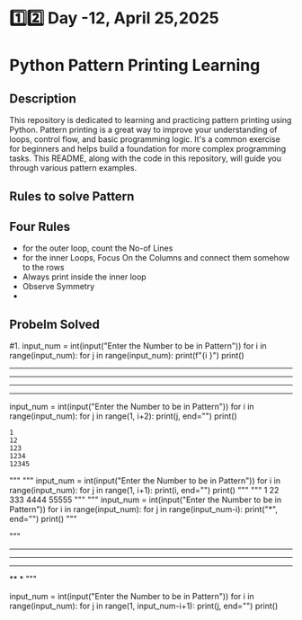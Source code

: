 # 1️⃣2️⃣ Day -12, April 25,2025
# Python Pattern Printing Learning

## Description

This repository is dedicated to learning and practicing pattern printing using Python. Pattern printing is a great way to improve your understanding of loops, control flow, and basic programming logic.  It's a common exercise for beginners and helps build a foundation for more complex programming tasks.  This README, along with the code in this repository, will guide you through various pattern examples.
## Rules to solve Pattern
## Four Rules

- for the outer loop, count the No-of Lines
- for the inner Loops, Focus On the Columns and connect them somehow to the rows
- Always print inside the inner loop
- Observe Symmetry
- 
## Probelm Solved


#1.
input_num = int(input("Enter the Number to be in Pattern"))
for i in range(input_num):
    for j in range(input_num):
        print(f"{i }")
    print()
****
****
****
****


input_num = int(input("Enter the Number to be in Pattern"))
for i in range(input_num):
    for j in range(1, i+2):
        print(j, end="")
    print()

    1
    12
    123
    1234
    12345
"""
"""
input_num = int(input("Enter the Number to be in Pattern"))
for i in range(input_num):
    for j in range(1, i+1):
        print(i, end="")
    print()
    """
"""
    1
    22
    333
    4444
    55555
"""
"""
input_num = int(input("Enter the Number to be in Pattern"))
for i in range(input_num):
    for j in range(input_num-i):
        print("*", end="")
    print()
    """

"""
*****
****
***
**
*
"""

input_num = int(input("Enter the Number to be in Pattern"))
for i in range(input_num):
    for j in range(1, input_num-i+1):
        print(j, end="")
    print()
